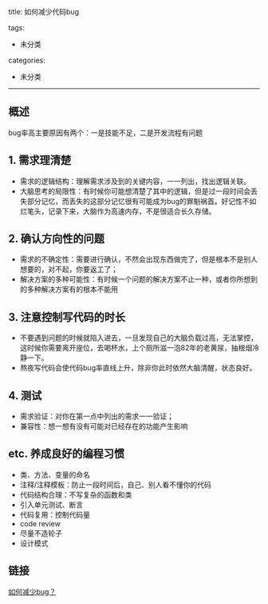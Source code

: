 title: 如何减少代码bug

tags:
  - 未分类

categories:
  - 未分类

---
## 概述
bug率高主要原因有两个：一是技能不足，二是开发流程有问题

## 1. 需求理清楚
 - 需求的逻辑结构：理解需求涉及到的关键内容，一一列出，找出逻辑关联。
 - 大脑思考的局限性：有时候你可能想清楚了其中的逻辑，但是过一段时间会丢失部分记忆，而丢失的这部分记忆很有可能成为bug的罪魁祸首。好记性不如烂笔头，记录下来，大脑作为高速内存，不是很适合长久存储。

## 2. 确认方向性的问题
 - 需求的不确定性：需要进行确认，不然会出现东西做完了，但是根本不是别人想要的，对不起，你要返工了；
 - 解决方案的多种可能性：有时候一个问题的解决方案不止一种，或者你所想到的多种解决方案有的根本不能用

## 3. 注意控制写代码的时长
 - 不要遇到问题的时候就陷入进去，一旦发现自己的大脑负载过高，无法掌控，这时候你需要离开座位，去喝杯水，上个厕所滋一泡82年的老黄尿，抽根烟冷静一下。
 - 熬夜写代码会使代码bug率直线上升，除非你此时依然大脑清醒，状态良好。

## 4. 测试
 - 需求验证：对你在第一点中列出的需求一一验证；
 - 兼容性：想一想有没有可能对已经存在的功能产生影响

## etc. 养成良好的编程习惯
 - 类、方法、变量的命名
 - 注释/注释模板：防止一段时间后，自己、别人看不懂你的代码
 - 代码结构合理：不写复杂的函数和类
 - 引入单元测试、断言
 - 代码复用：控制代码量
 - code review
 - 尽量不造轮子
 - 设计模式

## 链接

[如何减少bug？](https://my.oschina.net/fengshuzi/blog/783353 )
